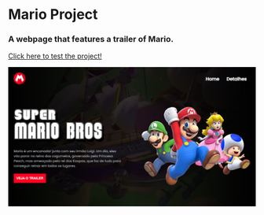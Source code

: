 # Mario Project
### A webpage that features a trailer of Mario.
<a href="https://vinicius-rodriguess.github.io/Mario-Project/">Click here to test the project!</a>
<p></p>
<img src="./src/imagens/mario%20bros.png"/>
